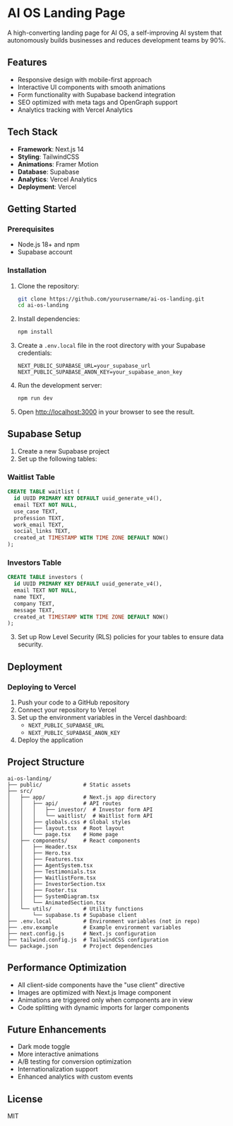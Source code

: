 # AI OS Landing Page

A high-converting landing page for AI OS, a self-improving AI system that autonomously builds businesses and reduces development teams by 90%.

## Features

- Responsive design with mobile-first approach
- Interactive UI components with smooth animations
- Form functionality with Supabase backend integration
- SEO optimized with meta tags and OpenGraph support
- Analytics tracking with Vercel Analytics

## Tech Stack

- **Framework**: Next.js 14
- **Styling**: TailwindCSS
- **Animations**: Framer Motion
- **Database**: Supabase
- **Analytics**: Vercel Analytics
- **Deployment**: Vercel

## Getting Started

### Prerequisites

- Node.js 18+ and npm
- Supabase account

### Installation

1. Clone the repository:
   ```bash
   git clone https://github.com/yourusername/ai-os-landing.git
   cd ai-os-landing
   ```

2. Install dependencies:
   ```bash
   npm install
   ```

3. Create a `.env.local` file in the root directory with your Supabase credentials:
   ```
   NEXT_PUBLIC_SUPABASE_URL=your_supabase_url
   NEXT_PUBLIC_SUPABASE_ANON_KEY=your_supabase_anon_key
   ```

4. Run the development server:
   ```bash
   npm run dev
   ```

5. Open [http://localhost:3000](http://localhost:3000) in your browser to see the result.

## Supabase Setup

1. Create a new Supabase project
2. Set up the following tables:

### Waitlist Table
```sql
CREATE TABLE waitlist (
  id UUID PRIMARY KEY DEFAULT uuid_generate_v4(),
  email TEXT NOT NULL,
  use_case TEXT,
  profession TEXT,
  work_email TEXT,
  social_links TEXT,
  created_at TIMESTAMP WITH TIME ZONE DEFAULT NOW()
);
```

### Investors Table
```sql
CREATE TABLE investors (
  id UUID PRIMARY KEY DEFAULT uuid_generate_v4(),
  email TEXT NOT NULL,
  name TEXT,
  company TEXT,
  message TEXT,
  created_at TIMESTAMP WITH TIME ZONE DEFAULT NOW()
);
```

3. Set up Row Level Security (RLS) policies for your tables to ensure data security.

## Deployment

### Deploying to Vercel

1. Push your code to a GitHub repository
2. Connect your repository to Vercel
3. Set up the environment variables in the Vercel dashboard:
   - `NEXT_PUBLIC_SUPABASE_URL`
   - `NEXT_PUBLIC_SUPABASE_ANON_KEY`
4. Deploy the application

## Project Structure

```
ai-os-landing/
├── public/             # Static assets
├── src/
│   ├── app/            # Next.js app directory
│   │   ├── api/        # API routes
│   │   │   ├── investor/  # Investor form API
│   │   │   └── waitlist/  # Waitlist form API
│   │   ├── globals.css # Global styles
│   │   ├── layout.tsx  # Root layout
│   │   └── page.tsx    # Home page
│   ├── components/     # React components
│   │   ├── Header.tsx
│   │   ├── Hero.tsx
│   │   ├── Features.tsx
│   │   ├── AgentSystem.tsx
│   │   ├── Testimonials.tsx
│   │   ├── WaitlistForm.tsx
│   │   ├── InvestorSection.tsx
│   │   ├── Footer.tsx
│   │   ├── SystemDiagram.tsx
│   │   └── AnimatedSection.tsx
│   └── utils/          # Utility functions
│       └── supabase.ts # Supabase client
├── .env.local          # Environment variables (not in repo)
├── .env.example        # Example environment variables
├── next.config.js      # Next.js configuration
├── tailwind.config.js  # TailwindCSS configuration
└── package.json        # Project dependencies
```

## Performance Optimization

- All client-side components have the "use client" directive
- Images are optimized with Next.js Image component
- Animations are triggered only when components are in view
- Code splitting with dynamic imports for larger components

## Future Enhancements

- Dark mode toggle
- More interactive animations
- A/B testing for conversion optimization
- Internationalization support
- Enhanced analytics with custom events

## License

MIT
